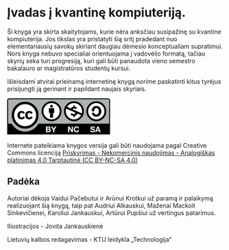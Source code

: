 # Įvadas į kvantinę kompiuteriją.

Ši knyga yra skirta skaitytojams, kurie nėra anksčiau susipažinę su kvantine
kompiuterija. Jos tikslas yra pristatyti šią sritį pradedant nuo elementariausių savokų
skiriant daugiau dėmesio konceptualiam supratimui. Nors knyga nebuvo specialiai
orientuojama į vadovėlio formatą, tačiau skyrių seka turi progresiją, kuri gali būti
panaudota vieno semestro bakalauro ar magistratūros studentų kursui.

Išleisdami atvirai prieinamą internetinę knygą norime paskatinti kitus tyrėjus prisijungti ją
gerinant ir papildant naujais skyriais.

![](media/cc-by-nc-sa.svg)

Internete pateikiama knygos versija gali būti naudojama pagal Creative Commons licenciją [Priskyrimas - Nekomercinis naudojimas - Analogiškas platinimas 4.0 Tarptautinė (CC BY-NC-SA 4.0)](https://creativecommons.org/licenses/by-nc-sa/4.0/deed.lt)

## Padėka

Autoriai dėkoja Vaidui Pačebutui ir Arūnui Krotkui už paramą ir palaikymą realizuojant
šią knygą, taip pat Audriui Alkauskui, Maženai Mackoit Sinkevičienei, Karoliui
Jankauskui, Artūrui Pupšiui už vertingus patarimus.

Iliustracijos - Jovita Jankauskienė

Lietuvių kalbos redagavimas - KTU leidykla „Technologija“
